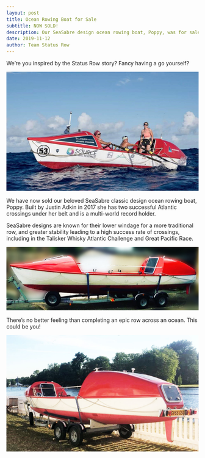 ```yaml
---
layout: post
title: Ocean Rowing Boat for Sale
subtitle: NOW SOLD!
description: Our SeaSabre design ocean rowing boat, Poppy, was for sale
date: 2019-11-12
author: Team Status Row
---
```

[contact]: /contact

We’re you inspired by the Status Row story? Fancy having a go yourself?

<img src="/assets/images/blogs/buy-ocean-rowing-boat/Poppy-at-sea.jpg" alt="Buy Ocean Rowing Boat Poppy" />

We have now sold our beloved SeaSabre classic design ocean rowing boat, Poppy. Built by Justin Adkin in 2017 she has two successful Atlantic crossings under her belt and is a multi-world record holder.

SeaSabre designs are known for their lower windage for a more traditional row, and greater stability leading to a high success rate of crossings, including in the Talisker Whisky Atlantic Challenge and Great Pacific Race.

<img src="/assets/images/blogs/buy-ocean-rowing-boat/Poppy-side-view.jpg" alt="SeaSabre Ocean Rowing Boat, side view" />

There’s no better feeling than completing an epic row across an ocean. This could be you!

<img src="/assets/images/blogs/buy-ocean-rowing-boat/Poppy-rear-view.jpg" alt="SeaSabre Ocean Rowing Boat, rear view" />
